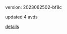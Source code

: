 version: 2023062502-bf8c

updated 4 avds

[details](https://github.com/0x74f917491bfa7ebfa379/ali_avd_db/blob/master/change_log/2023/06/25/02/bf8c.txt)